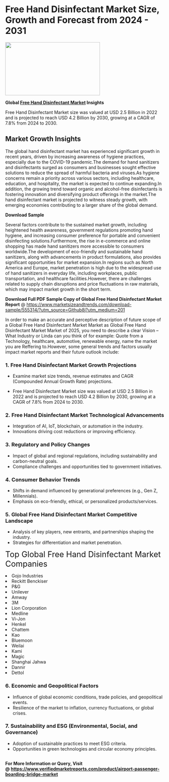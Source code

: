 <H1>Free Hand Disinfectant Market Size, Growth and Forecast from 2024 - 2031</H1><img class="aligncenter size-medium wp-image-584254" src="https://thirdeyenews.in/wp-content/uploads/2024/09/Global-Market-Research-300x168.jpeg" alt="" width="300" height="168" /><p><strong>Global&nbsp;<a href="https://www.marketsizeandtrends.com/download-sample/555314/?utm_source=Github8j?utm_medium=201">Free Hand Disinfectant Market</a> Insights</strong></p><p>Free Hand Disinfectant Market size was valued at USD 2.5 Billion in 2022 and is projected to reach USD 4.2 Billion by 2030, growing at a CAGR of 7.8% from 2024 to 2030.</p><p><h2>Market Growth Insights</h2> <p>The global hand disinfectant market has experienced significant growth in recent years, driven by increasing awareness of hygiene practices, especially due to the COVID-19 pandemic.The demand for hand sanitizers and disinfectants surged as consumers and businesses sought effective solutions to reduce the spread of harmful bacteria and viruses.As hygiene concerns remain a priority across various sectors, including healthcare, education, and hospitality, the market is expected to continue expanding.In addition, the growing trend toward organic and alcohol-free disinfectants is fostering innovation and diversifying product offerings in the market.The hand disinfectant market is projected to witness steady growth, with emerging economies contributing to a larger share of the global demand.</p> <p><strong>Download Sample</strong></p> <p>Several factors contribute to the sustained market growth, including heightened health awareness, government regulations promoting hand hygiene, and increasing consumer preference for portable and convenient disinfecting solutions.Furthermore, the rise in e-commerce and online shopping has made hand sanitizers more accessible to consumers worldwide.The development of eco-friendly and sustainable hand sanitizers, along with advancements in product formulations, also provides significant opportunities for market expansion.In regions such as North America and Europe, market penetration is high due to the widespread use of hand sanitizers in everyday life, including workplaces, public transportation, and healthcare facilities.However, there are challenges related to supply chain disruptions and price fluctuations in raw materials, which may impact market growth in the short term.</p> <p><span class=""><strong>Download Full PDF Sample Copy of Global Free Hand Disinfectant Market Report</strong> @ <a href="https://www.marketsizeandtrends.com/download-sample/555314/?utm_source=Github8j?utm_medium=201" target="_blank">https://www.marketsizeandtrends.com/download-sample/555314/?utm_source=Github8j?utm_medium=201</a></span></p><p>In order to make an accurate and perceptive description of future scope of a Global&nbsp;Free Hand Disinfectant Market Market as Global&nbsp;Free Hand Disinfectant Market Market of 2025, you need to describe a clear Vision &ndash; What Industry or Linda can you think of for example: Quote from a Technology, healthcare, automotive, renewable energy, name the market you are Reffering to.However, some general trends and factors usually impact market reports and their future outlook include:</p><h3>1.&nbsp;<strong>Free Hand Disinfectant Market Growth Projections</strong></h3><ul><li>Examine market size trends, revenue estimates and CAGR (Compounded Annual Growth Rate) projections.</li><li><p>Free Hand Disinfectant Market size was valued at USD 2.5 Billion in 2022 and is projected to reach USD 4.2 Billion by 2030, growing at a CAGR of 7.8% from 2024 to 2030.</p></li></ul><h3>2.&nbsp;<strong>Free Hand Disinfectant Market Technological Advancements</strong></h3><ul><li>Integration of AI, IoT, blockchain, or automation in the industry.</li><li>Innovations driving cost reductions or improving efficiency.</li></ul><h3>3.&nbsp;<strong>Regulatory and Policy Changes</strong></h3><ul><li>Impact of global and regional regulations, including sustainability and carbon-neutral goals.</li><li>Compliance challenges and opportunities tied to government initiatives.</li></ul><h3>4.&nbsp;<strong>Consumer Behavior Trends</strong></h3><ul><li>Shifts in demand influenced by generational preferences (e.g., Gen Z, Millennials).</li><li>Emphasis on eco-friendly, ethical, or personalized products/services.</li></ul><h3>5.&nbsp;<strong>Global Free Hand Disinfectant Market Competitive Landscape</strong></h3><ul><li>Analysis of key players, new entrants, and partnerships shaping the industry.</li><li>Strategies for differentiation and market penetration.</li></ul><p data-pm-slice="1 1 []"><span style="color: inherit; font-family: inherit; font-size: 25px;">Top Global Free Hand Disinfectant Market Companies</span></p><div class="" data-test-id=""><p><li>Gojo Industries</li><li> Reckitt Benckiser</li><li> P&G</li><li> Unilever</li><li> Amway</li><li> 3M</li><li> Lion Corporation</li><li> Medline</li><li> Vi-Jon</li><li> Henkel</li><li> Chattem</li><li> Kao</li><li> Bluemoon</li><li> Weilai</li><li> Kami</li><li> Magic</li><li> Shanghai Jahwa</li><li> Dannir</li><li> Dettol</li></p></div><h3>6.&nbsp;<strong>Economic and Geopolitical Factors</strong></h3><ul><li>Influence of global economic conditions, trade policies, and geopolitical events.</li><li>Resilience of the market to inflation, currency fluctuations, or global crises.</li></ul><h3>7.&nbsp;<strong>Sustainability and ESG (Environmental, Social, and Governance)</strong></h3><ul><li>Adoption of sustainable practices to meet ESG criteria.</li><li>Opportunities in green technologies and circular economy principles.</li></ul><h2><strong style="font-size: 14px;">For More Information or Query, Visit @&nbsp;</strong><a style="background-color: #ffffff; font-size: 14px;" href="https://www.marketsizeandtrends.com/report/free-hand-disinfectant-market/" target="_blank">https://www.verifiedmarketreports.com/product/airport-passenger-boarding-bridge-market</a></h2>